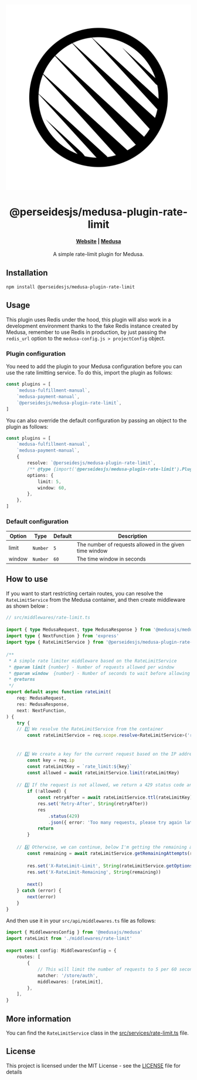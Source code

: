 <p align="center">
  <a href="https://www.github.com/perseidesjs">
  <picture>
    <source media="(prefers-color-scheme: dark)" srcset="./.r/dark.png" width="128" height="128">
    <source media="(prefers-color-scheme: light)" srcset="./.r/light.png" width="128" height="128">
    <img alt="Perseides logo" src="./.r/light.png">
    </picture>
  </a>
</p>
<h1 align="center">
  @perseidesjs/medusa-plugin-rate-limit
</h1>

<h4 align="center">
  <a href="https://perseides.org">Website</a> |
  <a href="https://www.medusajs.com">Medusa</a>
</h4>

<p align="center">
  A simple rate-limit plugin for Medusa.
</p>

<h2>
  Installation
</h2>

```bash
npm install @perseidesjs/medusa-plugin-rate-limit
```

<h2>
  Usage
</h2>
<p>
This plugin uses Redis under the hood, this plugin will also work in a development environment thanks to the fake Redis instance created by Medusa, remember to use Redis in production, by just passing the <code>redis_url</code> option to the <code>medusa-config.js > projectConfig</code> object.
</p>

<h3>
  Plugin configuration
</h3>

<p>
You need to add the plugin to your Medusa configuration before you can use the rate limitting service. To do this, import the plugin as follows: 
</p>

```ts
const plugins = [
	`medusa-fulfillment-manual`,
	`medusa-payment-manual`,
	`@perseidesjs/medusa-plugin-rate-limit`,
]
```

<p>You can also override the default configuration by passing an object to the plugin as follows: </p>

```ts
const plugins = [
	`medusa-fulfillment-manual`,
	`medusa-payment-manual`,
	{
		resolve: `@perseidesjs/medusa-plugin-rate-limit`,
		/** @type {import('@perseidesjs/medusa-plugin-rate-limit').PluginOptions} */
		options: {
			limit: 5,
			window: 60,
		},
	},
]
```

<h3> Default configuration </h3>

<table>
  <thead>
    <tr>
      <th>Option</th>
      <th>Type</th>
      <th>Default</th>
      <th>Description</th>
    </tr>
  </thead>
  <tbody>
    <tr>
      <td>limit</td>
      <td><code>Number</code></td>
      <td><code>5</code></td>
      <td>The number of requests allowed in the given time window</td>
    </tr>
    <tr>
      <td>window</td>
      <td><code>Number</code></td>
      <td><code>60</code></td>
      <td>The time window in seconds</td>   
    </tr>
  </tbody>
</table>

<h2>
  How to use
</h2>

<p>
    If you want to start restricting certain routes, you can resolve the <code>RateLimitService</code> from the Medusa container, and then create middleware as shown below :
</p>

```ts
// src/middlewares/rate-limit.ts

import { type MedusaRequest, type MedusaResponse } from '@medusajs/medusa'
import type { NextFunction } from 'express'
import type { RateLimitService } from '@perseidesjs/medusa-plugin-rate-limit'

/**
 * A simple rate limiter middleware based on the RateLimitService
 * @param limit {number} - Number of requests allowed per window
 * @param window  {number} - Number of seconds to wait before allowing requests again
 * @returns
 */
export default async function rateLimit(
	req: MedusaRequest,
	res: MedusaResponse,
	next: NextFunction,
) {
	try {
    // 1️⃣ We resolve the RateLimitService from the container
		const rateLimitService = req.scope.resolve<RateLimitService>('rateLimitService')


    // 2️⃣ We create a key for the current request based on the IP address for example
		const key = req.ip 
		const rateLimitKey = `rate_limit:${key}`
		const allowed = await rateLimitService.limit(rateLimitKey)

    // 3️⃣ If the request is not allowed, we return a 429 status code and a JSON response with an error message
		if (!allowed) {
			const retryAfter = await rateLimitService.ttl(rateLimitKey)
			res.set('Retry-After', String(retryAfter))
			res
				.status(429)
				.json({ error: 'Too many requests, please try again later.' })
			return
		}

    // 4️⃣ Otherwise, we can continue, below I'm getting the remaining attempts for the current key for example
		const remaining = await rateLimitService.getRemainingAttempts(rateLimitKey)

		res.set('X-RateLimit-Limit', String(rateLimitService.getOptions().limit))
		res.set('X-RateLimit-Remaining', String(remaining))

		next()
	} catch (error) {
		next(error)
	}
}
```

<p>And then use it in your <code>src/api/middlewares.ts</code> file as follows:</p>

```ts
import { MiddlewaresConfig } from '@medusajs/medusa'
import rateLimit from './middlewares/rate-limit'

export const config: MiddlewaresConfig = {
	routes: [
		{
			// This will limit the number of requests to 5 per 60 seconds on the auth route
			matcher: '/store/auth',
			middlewares: [rateLimit],
		},
	],
}
```

<h2> More information </h2>
<p> You can find the <code>RateLimitService</code> class in the <a href="https://github.com/perseidesjs/medusa-plugin-rate-limit/blob/main/src/services/rate-limit.ts">src/services/rate-limit.ts</a> file.</p>

<h2>License</h2>
<p> This project is licensed under the MIT License - see the <a href="./LICENSE.md">LICENSE</a> file for details</p>

